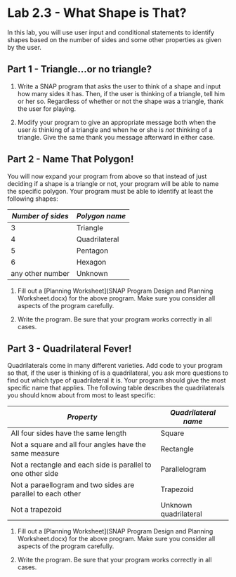 # Lab 2.3 - What Shape is That?
In this lab, you will use user input and conditional statements to identify shapes based on the number of sides and some other properties as given by the user.

## Part 1 - Triangle...or no triangle?
1. Write a SNAP program that asks the user to think of a shape and input how many sides it has.  Then, if the user is thinking of a triangle, tell him or her so.  Regardless of whether or not the shape was a triangle, thank the user for playing.

2. Modify your program to give an appropriate message both when the user _is_ thinking of a triangle and when he or she is _not_ thinking of a triangle.  Give the same thank you message afterward in either case.


## Part 2 - Name That Polygon!
You will now expand your program from above so that instead of just deciding if a shape is a triangle or not, your program will be able to name the specific polygon.  Your program must be able to identify at least the following shapes:  

| _Number of sides_ | _Polygon name_ |
|--|--|
| 3 | Triangle |
| 4 | Quadrilateral |
| 5 | Pentagon |
| 6 | Hexagon | 
| any other number | Unknown |

1. Fill out a [Planning Worksheet](SNAP Program Design and Planning Worksheet.docx) for the above program.  Make sure you consider all aspects of the program carefully.

2. Write the program.  Be sure that your program works correctly in all cases.


## Part 3 - Quadrilateral Fever!
Quadrilaterals come in many different varieties.  Add code to your program so that, if the user is thinking of is a quadrilateral, you ask more questions to find out which type of quadrilateral it is.  Your program should give the most specific name that applies.  The following table describes the quadrilaterals you should know about from most to least specific:

| _Property_ | _Quadrilateral name_ |
|--|--|
|All four sides have the same length| Square|
|Not a square and all four angles have the same measure| Rectangle|
|Not a rectangle and each side is parallel to one other side| Parallelogram|
|Not a paraellogram and two sides are parallel to each other| Trapezoid|
|Not a trapezoid|Unknown quadrilateral|

1. Fill out a [Planning Worksheet](SNAP Program Design and Planning Worksheet.docx) for the above program.  Make sure you consider all aspects of the program carefully.

2. Write the program.  Be sure that your program works correctly in all cases.
